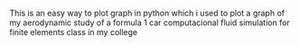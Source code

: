 This is an easy way to plot graph in python which i used to plot a graph
of my aerodynamic study of a formula 1 car computacional fluid simulation 
for finite elements class in my college

<!---
BurgaoTheChamp/BurgaoTheChamp is a ✨ special ✨ repository because its `README.md` (this file) appears on your GitHub profile.
You can click the Preview link to take a look at your changes.
--->
